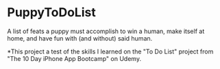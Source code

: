 # PuppyToDoList
A list of feats a puppy must accomplish to win a human, make itself at home, and have fun with (and without) said human. 

*This project a test of the skills I learned on the "To Do List" project from "The 10 Day iPhone App Bootcamp" on Udemy.
